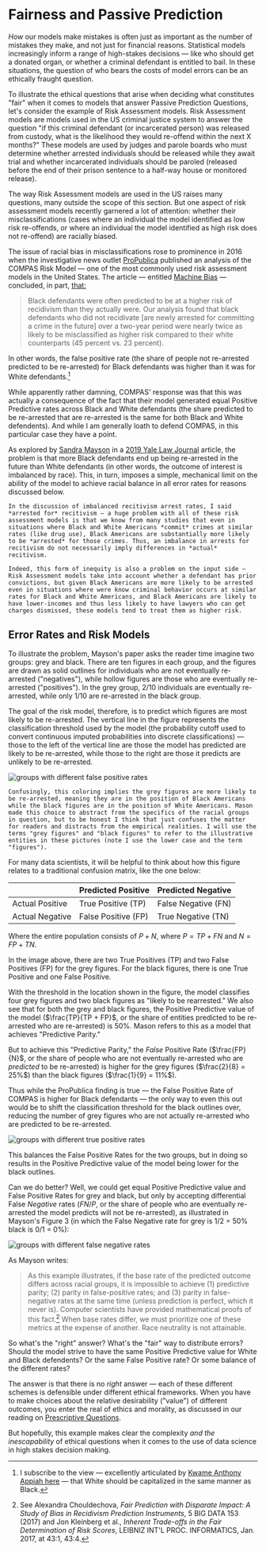 # Fairness and Passive Prediction

*How* our models make mistakes is often just as important as the number of mistakes they make, and not just for financial reasons. Statistical models increasingly inform a range of high-stakes decisions — like who should get a donated organ, or whether a criminal defendant is entitled to bail. In these situations, the question of who bears the costs of model errors can be an ethically fraught question.

To illustrate the ethical questions that arise when deciding what constitutes "fair" when it comes to models that answer Passive Prediction Questions, let's consider the example of Risk Assessment models. Risk Assessment models are models used in the US criminal justice system to answer the question "if this criminal defendant (or incarcerated person) was released from custody, what is the likelihood they would re-offend within the next X months?" These models are used by judges and parole boards who must determine whether arrested individuals should be released while they await trial and whether incarcerated individuals should be paroled (released before the end of their prison sentence to a half-way house or monitored release).

The way Risk Assessment models are used in the US raises many questions, many outside the scope of this section. But one aspect of risk assessment models recently garnered a lot of attention: whether their misclassifications (cases where an individual the model identified as low risk re-offends, or where an individual the model identified as high risk does not re-offend) are racially biased.

The issue of racial bias in misclassifications rose to prominence in 2016 when the investigative news outlet [ProPublica](https://propublica.org) published an analysis of the COMPAS Risk Model — one of the most commonly used risk assessment models in the United States. The article — entitled [Machine Bias](https://www.propublica.org/article/machine-bias-risk-assessments-in-criminal-sentencing) — concluded, in part, [that:](https://www.propublica.org/article/how-we-analyzed-the-compas-recidivism-algorithm)

> Black defendants were often predicted to be at a higher risk of recidivism than they actually were. Our analysis found that black defendants who did not recidivate [are newly arrested for committing a crime in the future] over a two-year period were nearly twice as likely to be misclassified as higher risk compared to their white counterparts (45 percent vs. 23 percent).

In other words, the false positive rate (the share of people not re-arrested predicted to be re-arrested) for Black defendants was higher than it was for White defendants.[^capitalize_white]

[^capitalize_white]: I subscribe to the view — excellently articulated by [Kwame Anthony Appiah here](https://www.theatlantic.com/ideas/archive/2020/06/time-to-capitalize-blackand-white/613159/?gift=UgvUqS8sUm995p-gPKiVO6whYuC5Y-UXWiJvvQg3jaU&utm_source=copy-link&utm_medium=social&utm_campaign=share) — that White should be capitalized in the same manner as Black.

While apparently rather damning, COMPAS' response was that this was actually a consequence of the fact that their model generated equal Positive Predictive rates across Black and White defendants (the share predicted to be re-arrested that are re-arrested is the same for both Black and White defendents). And while I am generally loath to defend COMPAS, in this particular case they have a point.

As explored by [Sandra Mayson](https://www.law.upenn.edu/faculty/sgmayson) in a [2019 Yale Law Journal](https://www.yalelawjournal.org/article/bias-in-bias-out) article, the problem is that more Black defendants end up being re-arrested in the future than White defendants (in other words, the outcome of interest is imbalanced by race). This, in turn, imposes a simple, mechanical limit on the ability of the model to achieve racial balance in all error rates for reasons discussed below.

```{note}
In the discussion of imbalanced recitivism arrest rates, I said *arrested for* recitivism — a huge problem with all of these risk assessment models is that we know from many studies that even in situations where Black and White Americans *commit* crimes at similar rates (like drug use), Black Americans are substantially more likely to be *arrested* for those crimes. Thus, an imbalance in arrests for recitivism do not necessarily imply differences in *actual* recitivism.

Indeed, this form of inequity is also a problem on the input side — Risk Assessment models take into account whether a defendant has prior convictions, but given Black Americans are more likely to be arrested even in situations where were know criminal behavior occurs at similar rates for Black and White Americans, and Black Americans are likely to have lower-incomes and thus less likely to have lawyers who can get charges dismissed, these models tend to treat them as higher risk.
```

## Error Rates and Risk Models

To illustrate the problem, Mayson's paper asks the reader time imagine two groups: grey and black. There are ten figures in each group, and the figures are drawn as solid outlines for individuals who are not eventually re-arrested ("negatives"), while hollow figures are those who are eventually re-arrested ("positives"). In the grey group, 2/10 individuals are eventually re-arrested, while only 1/10 are re-arrested in the black group. 

The goal of the risk model, therefore, is to predict which figures are most likely to be re-arrested. The vertical line in the figure represents the classification threshold used by the model (the probability cutoff used to convert continuous imputed probabilities into discrete classifications) — those to the left of the vertical line are those the model has predicted are likely to be re-arrested, while those to the right are those it predicts are unlikely to be re-arrested.

![groups with different false positive rates](images/mayson_fig1.png)

```{note}
Confusingly, this coloring implies the grey figures are more likely to be re-arrested, meaning they are in the position of Black Americans while the black figures are in the position of White Americans. Mason made this choice to abstract from the specifics of the racial groups in question, but to be honest I think that just confuses the matter for readers and distracts from the empirical realities. I will use the terms "grey figures" and "black figures" to refer to the illustrative entities in these pictures (note I use the lower case and the term "figures").
```

For many data scientists, it will be helpful to think about how this figure relates to a traditional confusion matrix, like the one below:

|                | Predicted Positive | Predicted Negative |
|----------------|--------------------|--------------------|
| Actual Positive| True Positive (TP) | False Negative (FN)|
| Actual Negative| False Positive (FP)| True Negative (TN) |

Where the entire population consists of $P + N$, where $P = TP + FN$ and $N = FP + TN$.

In the image above, there are two True Positives (TP) and two False Positives (FP) for the grey figures. For the black figures, there is one True Positive and one False Positive. 

With the threshold in the location shown in the figure, the model classifies four grey figures and two black figures as "likely to be rearrested." We also see that for both the grey and black figures, the Positive Predictive value of the model ($\frac{TP}{TP + FP}$, or the share of entities predicted to be re-arrested who are re-arrested) is 50%. Mason refers to this as a model that achieves "Predictive Parity."

But to achieve this "Predictive Parity," the *False* Positive Rate ($\frac{FP}{N}$, or the share of people who are not eventually re-arrested who are *predicted* to be re-arrested) is higher for the grey figures ($\frac{2}{8} = 25%$) than the black figures ($\frac{1}{9} = 11%$).

Thus while the ProPublica finding is true — the False Positive Rate of COMPAS is higher for Black defendants — the only way to even this out would be to shift the classification threshold for the black outlines over, reducing the number of grey figures who are not actually re-arrested who are predicted to be re-arrested.

![groups with different true positive rates](images/mayson_fig2.png)

This balances the False Positive Rates for the two groups, but in doing so results in the Positive Predictive value of the model being lower for the black outlines.

Can we do better? Well, we could get equal Positive Predictive value and False Positive Rates for grey and black, but only by accepting differential False *Negative* rates ($FN/P$, or the share of people who are eventually re-arrested the model predicts will not be re-arrested), as illustrated in Mayson's Figure 3 (in which the False Negative rate for grey is 1/2 = 50% black is 0/1 = 0%):

![groups with different false negative rates](images/mayson_fig3.png)

As Mayson writes:

> As this example illustrates, if the base rate of the predicted outcome differs across racial groups, it is impossible to achieve (1) predictive parity; (2) parity in false-positive rates; and (3) parity in false-negative rates at the same time (unless prediction is perfect, which it never is). Computer scientists have provided mathematical proofs of this fact.[^impossibility] When base rates differ, we must prioritize one of these metrics at the expense of another. Race neutrality is not attainable.

[^impossibility]: See Alexandra Chouldechova, *Fair Prediction with Disparate Impact: A Study of Bias in Recidivism Prediction Instruments*, 5 BIG DATA 153 (2017) and Jon Kleinberg et al., *Inherent Trade-offs in the Fair Determination of Risk Scores*, LEIBNIZ INT'L PROC. INFORMATICS, Jan. 2017, at 43:1, 43:4.

So what's the "right" answer? What's the "fair" way to distribute errors? Should the model strive to have the same Positive Predictive value for White and Black defendents? Or the same False Positive rate? Or some balance of the different rates?

The answer is that there is no *right* answer — each of these different schemes is defensible under different ethical frameworks. When you have to make choices about the relative desirability ("value") of different outcomes, you enter the real of ethics and morality, as discussed in our reading on [Prescriptive Questions](05_descriptive_v_prescriptive.md). 

But hopefully, this example makes clear the complexity *and the inescapability* of ethical questions when it comes to the use of data science in high stakes decision making.

